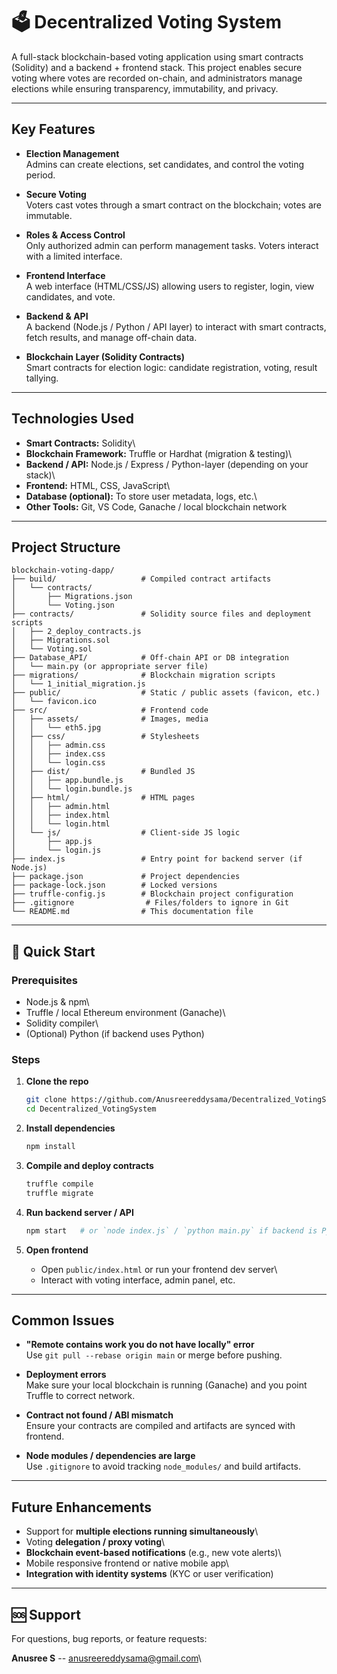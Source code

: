 # 🗳 Decentralized Voting System

A full-stack blockchain-based voting application using smart contracts
(Solidity) and a backend + frontend stack. This project enables secure
voting where votes are recorded on-chain, and administrators manage
elections while ensuring transparency, immutability, and privacy.

------------------------------------------------------------------------

## Key Features

-   **Election Management**\
    Admins can create elections, set candidates, and control the voting
    period.

-   **Secure Voting**\
    Voters cast votes through a smart contract on the blockchain; votes
    are immutable.

-   **Roles & Access Control**\
    Only authorized admin can perform management tasks. Voters interact
    with a limited interface.

-   **Frontend Interface**\
    A web interface (HTML/CSS/JS) allowing users to register, login,
    view candidates, and vote.

-   **Backend & API**\
    A backend (Node.js / Python / API layer) to interact with smart
    contracts, fetch results, and manage off-chain data.

-   **Blockchain Layer (Solidity Contracts)**\
    Smart contracts for election logic: candidate registration, voting,
    result tallying.

------------------------------------------------------------------------

##  Technologies Used

-   **Smart Contracts:** Solidity\
-   **Blockchain Framework:** Truffle or Hardhat (migration & testing)\
-   **Backend / API:** Node.js / Express / Python-layer (depending on
    your stack)\
-   **Frontend:** HTML, CSS, JavaScript\
-   **Database (optional):** To store user metadata, logs, etc.\
-   **Other Tools:** Git, VS Code, Ganache / local blockchain network

------------------------------------------------------------------------

## Project Structure

    blockchain-voting-dapp/
    ├── build/                   # Compiled contract artifacts
    │   └── contracts/
    │       ├── Migrations.json
    │       └── Voting.json
    ├── contracts/               # Solidity source files and deployment scripts
    │   ├── 2_deploy_contracts.js
    │   ├── Migrations.sol
    │   └── Voting.sol
    ├── Database_API/            # Off-chain API or DB integration
    │   └── main.py (or appropriate server file)
    ├── migrations/              # Blockchain migration scripts
    │   └── 1_initial_migration.js
    ├── public/                  # Static / public assets (favicon, etc.)
    │   └── favicon.ico
    ├── src/                     # Frontend code
    │   ├── assets/              # Images, media
    │   │   └── eth5.jpg
    │   ├── css/                 # Stylesheets
    │   │   ├── admin.css
    │   │   ├── index.css
    │   │   └── login.css
    │   ├── dist/                # Bundled JS
    │   │   ├── app.bundle.js
    │   │   └── login.bundle.js
    │   ├── html/                # HTML pages
    │   │   ├── admin.html
    │   │   ├── index.html
    │   │   └── login.html
    │   └── js/                  # Client-side JS logic
    │       ├── app.js
    │       └── login.js
    ├── index.js                 # Entry point for backend server (if Node.js)
    ├── package.json             # Project dependencies
    ├── package-lock.json        # Locked versions
    ├── truffle-config.js        # Blockchain project configuration
    ├── .gitignore                # Files/folders to ignore in Git
    └── README.md                # This documentation file

------------------------------------------------------------------------

## 🚀 Quick Start

### Prerequisites

-   Node.js & npm\
-   Truffle / local Ethereum environment (Ganache)\
-   Solidity compiler\
-   (Optional) Python (if backend uses Python)

### Steps

1.  **Clone the repo**

    ``` bash
    git clone https://github.com/Anusreereddysama/Decentralized_VotingSystem.git
    cd Decentralized_VotingSystem
    ```

2.  **Install dependencies**

    ``` bash
    npm install
    ```

3.  **Compile and deploy contracts**

    ``` bash
    truffle compile
    truffle migrate
    ```

4.  **Run backend server / API**

    ``` bash
    npm start   # or `node index.js` / `python main.py` if backend is Python
    ```

5.  **Open frontend**

    -   Open `public/index.html` or run your frontend dev server\
    -   Interact with voting interface, admin panel, etc.

------------------------------------------------------------------------

## Common Issues

-   **"Remote contains work you do not have locally" error**\
    Use `git pull --rebase origin main` or merge before pushing.

-   **Deployment errors**\
    Make sure your local blockchain is running (Ganache) and you point
    Truffle to correct network.

-   **Contract not found / ABI mismatch**\
    Ensure your contracts are compiled and artifacts are synced with
    frontend.

-   **Node modules / dependencies are large**\
    Use `.gitignore` to avoid tracking `node_modules/` and build
    artifacts.

------------------------------------------------------------------------

## Future Enhancements

-   Support for **multiple elections running simultaneously**\
-   Voting **delegation / proxy voting**\
-   **Blockchain event-based notifications** (e.g., new vote alerts)\
-   Mobile responsive frontend or native mobile app\
-   **Integration with identity systems** (KYC or user verification)

------------------------------------------------------------------------

## 🆘 Support

For questions, bug reports, or feature requests:

**Anusree S** -- <anusreereddysama@gmail.com>\

